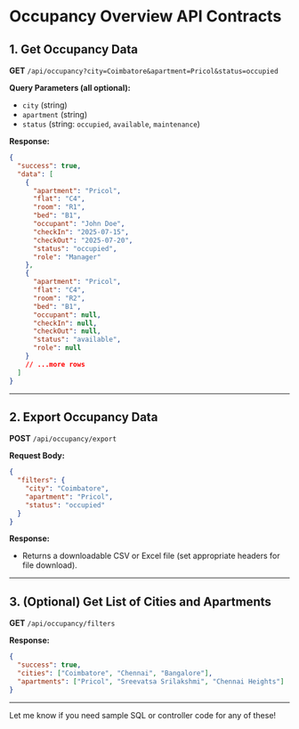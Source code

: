 # Occupancy Overview API Contracts

## 1. Get Occupancy Data

**GET** `/api/occupancy?city=Coimbatore&apartment=Pricol&status=occupied`

**Query Parameters (all optional):**
- `city` (string)
- `apartment` (string)
- `status` (string: `occupied`, `available`, `maintenance`)

**Response:**
```json
{
  "success": true,
  "data": [
    {
      "apartment": "Pricol",
      "flat": "C4",
      "room": "R1",
      "bed": "B1",
      "occupant": "John Doe",
      "checkIn": "2025-07-15",
      "checkOut": "2025-07-20",
      "status": "occupied",
      "role": "Manager"
    },
    {
      "apartment": "Pricol",
      "flat": "C4",
      "room": "R2",
      "bed": "B1",
      "occupant": null,
      "checkIn": null,
      "checkOut": null,
      "status": "available",
      "role": null
    }
    // ...more rows
  ]
}
```

---

## 2. Export Occupancy Data

**POST** `/api/occupancy/export`

**Request Body:**
```json
{
  "filters": {
    "city": "Coimbatore",
    "apartment": "Pricol",
    "status": "occupied"
  }
}
```

**Response:**  
- Returns a downloadable CSV or Excel file (set appropriate headers for file download).

---

## 3. (Optional) Get List of Cities and Apartments

**GET** `/api/occupancy/filters`

**Response:**
```json
{
  "success": true,
  "cities": ["Coimbatore", "Chennai", "Bangalore"],
  "apartments": ["Pricol", "Sreevatsa Srilakshmi", "Chennai Heights"]
}
```

---

Let me know if you need sample SQL or controller code for any of these!
